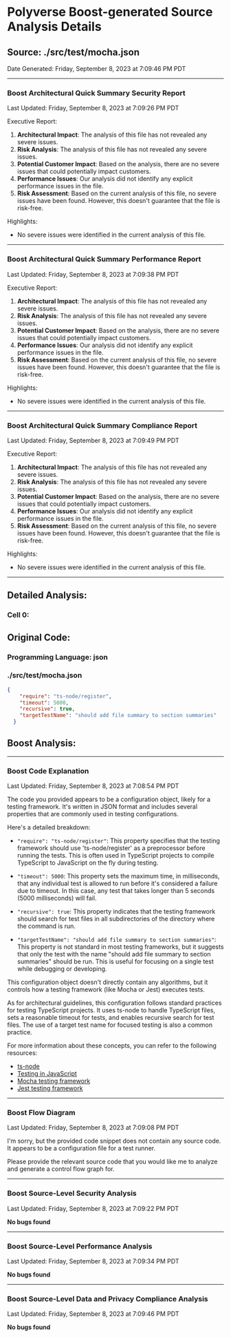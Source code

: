 # Polyverse Boost-generated Source Analysis Details

## Source: ./src/test/mocha.json
Date Generated: Friday, September 8, 2023 at 7:09:46 PM PDT



---

### Boost Architectural Quick Summary Security Report

Last Updated: Friday, September 8, 2023 at 7:09:26 PM PDT


Executive Report:

1. **Architectural Impact**: The analysis of this file has not revealed any severe issues.
2. **Risk Analysis**: The analysis of this file has not revealed any severe issues.
3. **Potential Customer Impact**: Based on the analysis, there are no severe issues that could potentially impact customers.
4. **Performance Issues**: Our analysis did not identify any explicit performance issues in the file.
5. **Risk Assessment**: Based on the current analysis of this file, no severe issues have been found. However, this doesn't guarantee that the file is risk-free.

Highlights:

- No severe issues were identified in the current analysis of this file.



---

### Boost Architectural Quick Summary Performance Report

Last Updated: Friday, September 8, 2023 at 7:09:38 PM PDT


Executive Report:

1. **Architectural Impact**: The analysis of this file has not revealed any severe issues.
2. **Risk Analysis**: The analysis of this file has not revealed any severe issues.
3. **Potential Customer Impact**: Based on the analysis, there are no severe issues that could potentially impact customers.
4. **Performance Issues**: Our analysis did not identify any explicit performance issues in the file.
5. **Risk Assessment**: Based on the current analysis of this file, no severe issues have been found. However, this doesn't guarantee that the file is risk-free.

Highlights:

- No severe issues were identified in the current analysis of this file.



---

### Boost Architectural Quick Summary Compliance Report

Last Updated: Friday, September 8, 2023 at 7:09:49 PM PDT


Executive Report:

1. **Architectural Impact**: The analysis of this file has not revealed any severe issues.
2. **Risk Analysis**: The analysis of this file has not revealed any severe issues.
3. **Potential Customer Impact**: Based on the analysis, there are no severe issues that could potentially impact customers.
4. **Performance Issues**: Our analysis did not identify any explicit performance issues in the file.
5. **Risk Assessment**: Based on the current analysis of this file, no severe issues have been found. However, this doesn't guarantee that the file is risk-free.

Highlights:

- No severe issues were identified in the current analysis of this file.

---
## Detailed Analysis:

### Cell 0:
## Original Code:

### Programming Language: json
### ./src/test/mocha.json 

```json
{
    "require": "ts-node/register",
    "timeout": 5000,
    "recursive": true,
    "targetTestName": "should add file summary to section summaries"
  }

```
## Boost Analysis:



---

### Boost Code Explanation

Last Updated: Friday, September 8, 2023 at 7:08:54 PM PDT

The code you provided appears to be a configuration object, likely for a testing framework. It's written in JSON format and includes several properties that are commonly used in testing configurations.

Here's a detailed breakdown:

- `"require": "ts-node/register"`: This property specifies that the testing framework should use 'ts-node/register' as a preprocessor before running the tests. This is often used in TypeScript projects to compile TypeScript to JavaScript on the fly during testing.

- `"timeout": 5000`: This property sets the maximum time, in milliseconds, that any individual test is allowed to run before it's considered a failure due to timeout. In this case, any test that takes longer than 5 seconds (5000 milliseconds) will fail.

- `"recursive": true`: This property indicates that the testing framework should search for test files in all subdirectories of the directory where the command is run.

- `"targetTestName": "should add file summary to section summaries"`: This property is not standard in most testing frameworks, but it suggests that only the test with the name "should add file summary to section summaries" should be run. This is useful for focusing on a single test while debugging or developing.

This configuration object doesn't directly contain any algorithms, but it controls how a testing framework (like Mocha or Jest) executes tests.

As for architectural guidelines, this configuration follows standard practices for testing TypeScript projects. It uses ts-node to handle TypeScript files, sets a reasonable timeout for tests, and enables recursive search for test files. The use of a target test name for focused testing is also a common practice.

For more information about these concepts, you can refer to the following resources:

- [ts-node](https://typestrong.org/ts-node/)
- [Testing in JavaScript](https://developer.mozilla.org/en-US/docs/Learn/JavaScript/Building_blocks/Test_your_skills:_Functions)
- [Mocha testing framework](https://mochajs.org/)
- [Jest testing framework](https://jestjs.io/)



---

### Boost Flow Diagram

Last Updated: Friday, September 8, 2023 at 7:09:08 PM PDT

I'm sorry, but the provided code snippet does not contain any source code. It appears to be a configuration file for a test runner. 

Please provide the relevant source code that you would like me to analyze and generate a control flow graph for.



---

### Boost Source-Level Security Analysis

Last Updated: Friday, September 8, 2023 at 7:09:22 PM PDT

**No bugs found**



---

### Boost Source-Level Performance Analysis

Last Updated: Friday, September 8, 2023 at 7:09:34 PM PDT

**No bugs found**



---

### Boost Source-Level Data and Privacy Compliance Analysis

Last Updated: Friday, September 8, 2023 at 7:09:46 PM PDT

**No bugs found**

